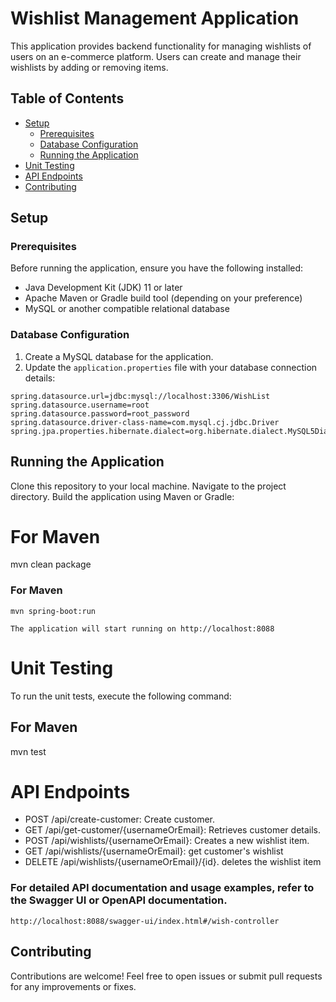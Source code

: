 # Wishlist Management Application

This application provides backend functionality for managing wishlists of users on an e-commerce platform. Users can create and manage their wishlists by adding or removing items.

## Table of Contents

- [Setup](#setup)
  - [Prerequisites](#prerequisites)
  - [Database Configuration](#database-configuration)
  - [Running the Application](#running-the-application)
- [Unit Testing](#unit-testing)
- [API Endpoints](#api-endpoints)
- [Contributing](#contributing)

## Setup

### Prerequisites

Before running the application, ensure you have the following installed:

- Java Development Kit (JDK) 11 or later
- Apache Maven or Gradle build tool (depending on your preference)
- MySQL or another compatible relational database

### Database Configuration

1. Create a MySQL database for the application.
2. Update the `application.properties` file with your database connection details:

```properties
spring.datasource.url=jdbc:mysql://localhost:3306/WishList
spring.datasource.username=root
spring.datasource.password=root_password
spring.datasource.driver-class-name=com.mysql.cj.jdbc.Driver
spring.jpa.properties.hibernate.dialect=org.hibernate.dialect.MySQL5Dialect
```
## Running the Application

Clone this repository to your local machine.
Navigate to the project directory.
Build the application using Maven or Gradle:

# For Maven
mvn clean package

### For Maven
```
mvn spring-boot:run
```
```
The application will start running on http://localhost:8088
```

# Unit Testing
To run the unit tests, execute the following command:

## For Maven
mvn test

# API Endpoints
- POST /api/create-customer: Create customer.
- GET /api/get-customer/{usernameOrEmail}: Retrieves customer details.
- POST /api/wishlists/{usernameOrEmail}: Creates a new wishlist item.
- GET /api/wishlists/{usernameOrEmail}: get customer's wishlist
- DELETE /api/wishlists/{usernameOrEmail}/{id}. deletes the wishlist item

### For detailed API documentation and usage examples, refer to the Swagger UI or OpenAPI documentation.
```
http://localhost:8088/swagger-ui/index.html#/wish-controller
```

## Contributing
Contributions are welcome! Feel free to open issues or submit pull requests for any improvements or fixes.
